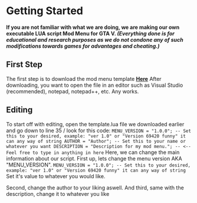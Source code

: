 # Getting Started
**If you are not familiar with what we are doing, we are making our own executable LUA script Mod Menu for GTA V. 
*(Everything done is for educational and research purposes as we do not condone any of such modifications towards games for advantages and cheating.)***

## First Step
The first step is to download the mod menu template **[Here](https://github.com/stinkybro/stinkybro.github.io/blob/main/Menu/template.lua)**
After downloading, you want to open the file in an editor such as Visual Studio (recommended), notepad, notepad++, etc. Any works.

## Editing
To start off with editing, open the template.lua file we downloaded earlier and go down to line 35 / look for this code:
`MENU_VERSION = "1.0.0"; -- Set this to your desired, example: "ver 1.0" or "Version 69420 funny" it can any way of string
    AUTHOR = "Author"; -- Set this to your name or whatever you want
    DESCRIPTION = "Description for my mod menu."; -- <--Feel free to type in anything in here`
Here, we can change the main information about our script. First up, lets change the menu version AKA "MENU_VERSION". `MENU_VERSION = "1.0.0"; -- Set this to your desired, example: "ver 1.0" or "Version 69420 funny" it can any way of string` Set it's value to whatever you would like.

Second, change the author to your liking aswell. And third, same with the description, change it to whatever you like
